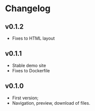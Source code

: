 # Changelog

## v0.1.2

- Fixes to HTML layout

## v0.1.1

- Stable demo site
- Fixes to Dockerfile

## v0.1.0

- First version;
- Navigation, preview, download of files.
